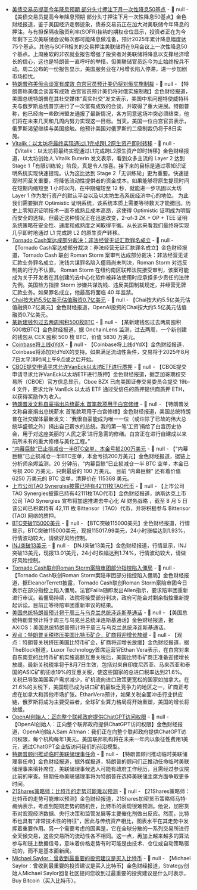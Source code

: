 - [美债交易员提高今年降息预期 部分头寸押注下月一次性降息50基点](https://www.cls.cn/detail/2108147) - 📰 null - 【美债交易员提高今年降息预期 部分头寸押注下月一次性降息50基点】金色财经报道，鉴于美国经济走弱迹象，债券交易员正在加大对美联储今年降息的押注。与有担保隔夜融资利率(SOFR)挂钩的期权仓位显示，投资者正在为今年剩下三次美联储会议每次都可能降息做准备，预计2025年累计降息幅度达75个基点。其他与SOFR相关的交易押注美联储将在9月会议上一次性降息50个基点。上周疲软的非农就业报告增强了投资者对美联储将降息以支撑经济增长的信心，这也是特朗普一直呼吁的举措，但美联储官员迄今为止始终按兵不动。周二公布的一份报告显示，美国服务业在7月增长陷入停滞，进一步加剧市场担忧。
- [特朗普称美俄会谈富有成效 白宫官员预计美仍将对俄实施制裁](https://flash.jin10.com/detail/20250807013345389800) - 📰 null - 【特朗普称美俄会谈富有成效 白宫官员预计美仍将对俄实施制裁】金色财经报道，美国总统特朗普在其社交媒体“真实社交”发文表示，美国中东问题特使威特科夫与俄罗斯总统普京进行了一次富有成效的会谈，并取得了重大进展。特朗普称，他已经向一些欧洲盟友通报了最新情况，各方同意这场冲突必须结束，他们将在未来几天和几周内努力实现这一目标。当天，美国一位白宫官员表示，俄罗斯渴望继续与美国接触。他预计美国对俄罗斯的二级制裁仍将于8日实施。
- [Vitalik：以太坊将最终实现通过L1完成跨L2原生资产即时转移](https://x.com/VitalikButerin/status/1953131251436818684) - 📰 null - 【Vitalik：以太坊将最终实现通过L1完成跨L2原生资产即时转移】金色财经报道，以太坊创始人 Vitalik Buterin 发文表示，看到众多主流的 Layer 2 达到 Stage 1「有限训练轮」阶段，真是令人惊喜。接下来的目标是通过零知识证明系统实现快速提现。认为这比达到 Stage 2「无训练轮」更为重要。快速提现时间至关重要，将降低流动性提供者的资金成本。如果能够将原生提现时间在短期内缩短至 1 小时以内，在中期缩短至 12 秒，就能进一步巩固以太坊 Layer 1 作为发行资产的默认平台以及以太坊生态系统经济中心的地位。 
为此我们需要摒弃 Optimistic 证明系统，该系统本质上需要等待数天才能撤回。历史上零知识证明技术一直不成熟且成本高昂，这使得 Optimistic 证明成为明智而安全的选择。但最近这种情况正在迅速改变，2-of-3 ZK + OP + TEE 证明系统策略在安全性、速度和成熟度之间取得平衡。从长远来看我们最终将实现几乎即时地通过 L1 完成跨 L2 的原生资产转移。
- [Tornado Cash案达成部分裁决：非法经营无证汇款罪名成立](https://x.com/AggrNews/status/1953133293148233778) - 📰 null - 【Tornado Cash案达成部分裁决：非法经营无证汇款罪名成立】金色财经报道，Tornado Cash 联创 Roman Storm 案审判达成部分裁决：非法经营无证汇款业务罪名成立，洗钱共谋罪名陷入僵局尚未判决，Roman Storm 对违反制裁的行为不认罪。 
Roman Storm 在纽约南区联邦法院接受审判，该案可能成为关于开发者在其创建的去中心化软件被非法使用时应承担多少责任的法律先例。美国检方指控 Storm 涉嫌共谋洗钱、违反美国制裁规定，并经营无牌汇款业务。如果罪名成立，他最高将面临 40 年监禁。
- [Chai按大约5.5亿美元估值融资0.7亿美元](https://www.cls.cn/detail/2108173) - 📰 null - 【Chai按大约5.5亿美元估值融资0.7亿美元】金色财经报道，OpenAI投资的Chai按大约5.5亿美元估值融资0.7亿美元。
- [某新建钱包过去两周囤积500枚BTC](https://twitter.com/OnchainLens/status/1953124234756247854) - 📰 null - 【某新建钱包过去两周囤积500枚BTC】金色财经报道，据 OnchainLens 监测，过去两周，一个新创建的钱包从 CEX 囤积 500 枚 BTC，价值 5830 万美元。
- [Coinbase将上线dYdX](https://x.com/CoinbaseAssets/status/1953123069272178783) - 📰 null - 【Coinbase将上线dYdX】金色财经报道，Coinbase将添加对dYdX的支持。如果满足流动性条件，交易将于2025年8月7日太平洋时间上午9点或之后开始。
- [CBOE提交申请寻求允许VanEck以太坊ETF进行质押](https://cdn.cboe.com/resources/regulation/rule_filings/pending/2025/SR-CboeBZX-2025-114.pdf?o=true) - 📰 null - 【CBOE提交申请寻求允许VanEck以太坊ETF进行质押】金色财经报道，据芝加哥期权交易所（CBOE）官方信息显示，Cboe BZX 已向美国证券交易委员会提交 19b-4 文件，要求允许 VanEck 以太坊 ETF 通过受信任的质押提供商质押 ETH，以获得奖励作为收入。
- [特朗普发文称自豪捐出总统薪水 首笔款项用于白宫修缮](https://flash.jin10.com/detail/20250806233306006800) - 📰 null - 【特朗普发文称自豪捐出总统薪水 首笔款项用于白宫修缮】金色财经报道，美国总统特朗普在社交媒体最新发文：“我很自豪能成为唯一一位（或许除了已故的伟大总统华盛顿之外）捐出自己薪水的总统。我的第一笔‘工资’捐给了白宫历史协会，用于对这座美丽的‘人民之家’进行急需的修缮。白宫正在进行自建成以来前所未有的重大修缮与美化工程。”
- [“内幕巨鲸”已止损减仓一半BTC空单，本金亏损200万美元](https://x.com/EmberCN/status/1953114518655316252) - 📰 null - 【“内幕巨鲸”已止损减仓一半BTC空单，本金亏损200万美元】金色财经报道，据链上分析师余烬监测，20 分钟前，“内幕巨鲸”已止损减仓一半 BTC 空单，本金已亏损 200 万美元，只剩最后的 100 万美元。 
目前 “内幕巨鲸” 还有着价值 6250 万美元的 BTC 空单，清算价在 115368 美元。
- [上市公司TAO Synergies披露已持有42111枚TAO代币](https://www.prnewswire.com/news-releases/tao-synergies-accelerates-decentralized-ai-treasury-strategy-with-42-111-bittensor-tao-tokens-acquired-and-earned-through-staking-to-date-302522799.html) - 📰 null - 【上市公司TAO Synergies披露已持有42111枚TAO代币】金色财经报道，纳斯达克上市公司 TAO Synergies 宣布将加速推进去中心化 AI 财务战略 ，截至 8 月 5 日该公司已积累持有 42,111 枚 Bittensor（TAO）代币，并将积极参与 Bittensor (TAO) 网络的质押。
- [BTC突破115000美元]() - 📰 null - 【BTC突破115000美元】金色财经报道，行情显示，BTC突破115000美元，现报115017.99美元，24小时涨幅达到1.93%，行情波动较大，请做好风险控制。
- [INJ突破13美元]() - 📰 null - 【INJ突破13美元】金色财经报道，行情显示，INJ突破13美元，现报13.01美元，24小时跌幅达到1.74%，行情波动较大，请做好风险控制。
- [Tornado Cash联创Roman Storm案陪审团部分指控陷入僵局](https://x.com/EleanorTerrett/status/1953104716830765159) - 📰 null - 【Tornado Cash联创Roman Storm案陪审团部分指控陷入僵局】金色财经报道，据EleanorTerrett披露，Tornado Cash联创Roman Storm案陪审团今日表示在部分指控上陷入僵局。法官Failla随即发出Allen指示，要求陪审团重新进行审议。若僵局持续，法院将接受部分判决，政府可能会对剩余指控重新提起诉讼。目前正等待陪审团重新审议的结果。
- [美国总统特朗普预计将于周三与乌克兰总统泽连斯基通话]() - 📰 null - 【美国总统特朗普预计将于周三与乌克兰总统泽连斯基通话】金色财经报道，据AXIOS：美国总统特朗普预计将于周三与乌克兰总统泽连斯基通话。
- [观点：特朗普关税挤压美国比特币矿企，矿商将迎增长放缓]() - 📰 null - 【观点：特朗普关税挤压美国比特币矿企，矿商将迎增长放缓】金色财经报道，据TheBlock报道，Luxor Technology首席运营官Ethan Vera表示，在白宫对来自东南亚的比特币矿机实施高额互惠关税后，美国比特币矿商正准备迎接增长放缓。最新关税税率将于8月7日生效，包括对来自印度尼西亚、马来西亚和泰国的ASIC矿机征收19%的互惠关税，使这些国家的总进口税率达到21.6%。 
关税已导致美国客户需求减少，矿机流向进口政策更宽松的国家如加拿大。在21.6%的关税下，美国现已成为进口矿机最缺乏竞争力的地区之一，矿商正考虑在加拿大和其他市场扩张。EthanVera预计，如果关税全面冲击行业供应链，俄罗斯将成为主要受益者，全球矿业算力格局将开始重塑，美国的增长将放缓。
- [OpenAI创始人：正向整个联邦政府提供ChatGPT访问权限]() - 📰 null - 【OpenAI创始人：正向整个联邦政府提供ChatGPT访问权限】金色财经报道，OpenAI创始人Sam Altman：我们正在向整个联邦政府提供ChatGPT访问权限，每个机构每年1美元。美国联邦机构将在未来一年内以象征性费用1美元，通过ChatGPT企业版访问我们的前沿模型。
- [特朗普顾问推动临时美联储理事任命]() - 📰 null - 【特朗普顾问推动临时美联储理事任命】金色财经报道，据外媒报道，特朗普的顾问们正推动任命临时美联储理事来填补席位，美联储理事候选人可能有政府工作经历，且需经过参议院此前的审查。短期任命美联储理事将为特朗普在选择美联储主席方面争取更多时间。
- [21Shares策略师：比特币的走势可能难以预测]() - 📰 null - 【21Shares策略师：比特币的走势可能难以预测】金色财经报道，21Shares加密货币策略师马特·梅纳表示，考虑到短期走势的随机性，比特币的表现很难预测。他说，加密货币对宏观经济数据、央行决策和监管发展等主要催化剂做出反应。然而，比特币也具有“非常技术性的特征”，因此与传统资产相比，图表水平在其走势中发挥着重要作用。另一个需要考虑的因素是，它在全球分散的一系列交易所进行全天候交易，这些交易所的流动性各不相同。这一点，再加上越来越多的算法参与和链上数据信号，意味着价格走势有时可能是由技术、仓位或自动策略驱动的，而不是基本面新闻。
- [Michael Saylor：曾收到最重要的投资建议是买入比特币]() - 📰 null - 【Michael Saylor：曾收到最重要的投资建议是买入比特币】金色财经报道，Strategy创始人Michael Saylor回复社区提问您收到过最重要的投资建议是什么时表示，Buy Bitcoin（买入比特币）。
